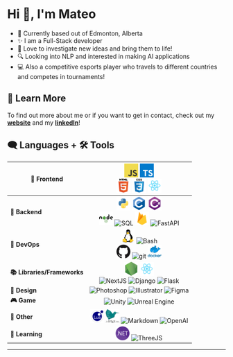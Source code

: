 <h1>Hi 👋, I'm Mateo</h1>

- 📌 Currently based out of Edmonton, Alberta
- ✨ I am a Full-Stack developer
- 💖 Love to investigate new ideas and bring them to life!
- 🔍 Looking into NLP and interested in making AI applications
- 💻 Also a competitive esports player who travels to different countries and competes in tournaments!

## 🧭 Learn More

To find out more about me or if you want to get in contact, check out my [**website**](https://mateopaez.site/) and my [**linkedIn**](https://linkedin.com/in/mateopaez/)!

## 🗨 Languages + 🛠 Tools

<!-- img/icons from devicon.dev, icons8.com, or vectorlogo.zone -->

| **:hibiscus: Frontend**          | <img alt="JavaScript" title="JavaScript" width="32px" src="https://raw.githubusercontent.com/github/explore/80688e429a7d4ef2fca1e82350fe8e3517d3494d/topics/javascript/javascript.png" /> <img alt="Typescript" title="Typescript" width="32px" src="https://raw.githubusercontent.com/github/explore/80688e429a7d4ef2fca1e82350fe8e3517d3494d/topics/typescript/typescript.png" /> <br /> <img alt="HTML5" title="HTML5"  width="32px" src="https://raw.githubusercontent.com/github/explore/80688e429a7d4ef2fca1e82350fe8e3517d3494d/topics/html/html.png"/> <img alt="CSS3" title="CSS3" width="32px" src="https://raw.githubusercontent.com/github/explore/80688e429a7d4ef2fca1e82350fe8e3517d3494d/topics/css/css.png" /> <img alt="React/React Native" title="React/React Native" width="32px" src="https://raw.githubusercontent.com/github/explore/80688e429a7d4ef2fca1e82350fe8e3517d3494d/topics/react/react.png" /> |
|----------------------------------|:----------------------------------------------------------------------------------------------------------------------------------------------------------------------------------------------------------------------------------------------------------------------------------------------------------------------------------------------------------------------------------------------------------------------------------------------------------------------------------------------------------------------------------------------------------------------------------------------------------------------------------------------------------------------------------------------------------------------------------------------------------------------------------------------------------------------------------------------------------------------------------------------------------------------------------------------------------------------------------------------------------------------------------------------------------------------------------------------------------------------------------------------------------------------------------------------------------------------------------------------------------------------------------------------------------------------------------------------------------------------------------------------------------------------------------------------------------------------------------------------------------------------------------------------------------:|
| **:briefcase: Backend**          | <img alt="Python" title="Python" width="32px" src="https://raw.githubusercontent.com/github/explore/80688e429a7d4ef2fca1e82350fe8e3517d3494d/topics/python/python.png" /> <img src="https://raw.githubusercontent.com/devicons/devicon/master/icons/c/c-original.svg" alt="c" title="c" width="32" height="32"/> <img src="https://raw.githubusercontent.com/devicons/devicon/master/icons/csharp/csharp-original.svg" alt="c#" title="c#" width="32" height="32"/> <br />  <img src="https://raw.githubusercontent.com/devicons/devicon/master/icons/nodejs/nodejs-original-wordmark.svg" alt="nodejs" title="nodejs" width="32" height="32"/> <img alt="SQL" title="SQL" width="32px" src="https://img.icons8.com/metro/32/4a90e2/database.png" /> <img alt="Firebase" title="Firebase" width="32px" src="https://raw.githubusercontent.com/github/explore/80688e429a7d4ef2fca1e82350fe8e3517d3494d/topics/firebase/firebase.png" /> <img alt="FastAPI" title="FastAPI" width="32px" src="https://avatars.githubusercontent.com/u/156354296?s=200v=4"/>                                                                                                                               |
| **:robot: DevOps**          | <img src="https://raw.githubusercontent.com/devicons/devicon/master/icons/linux/linux-original.svg" alt="linux" title="linux" width="32" height="32"/> <img alt="Bash" title="Bash" width="32px" src="https://cdn.jsdelivr.net/gh/devicons/devicon/icons/bash/bash-plain.svg" /> <br /> <img alt="GitHub" title="GitHub" width="32px" src="https://raw.githubusercontent.com/github/explore/78df643247d429f6cc873026c0622819ad797942/topics/github/github.png" /> <img src="https://www.vectorlogo.zone/logos/git-scm/git-scm-icon.svg" alt="git" title="git" width="32" height="32" /> <img alt="Docker" title="Docker" width="32px" src="https://raw.githubusercontent.com/github/explore/78df643247d429f6cc873026c0622819ad797942/topics/docker/docker.png" />                       |
| **:books: Libraries/Frameworks** | <img alt="Node.js" title="Node.js" width="32px" src="https://raw.githubusercontent.com/github/explore/80688e429a7d4ef2fca1e82350fe8e3517d3494d/topics/nodejs/nodejs.png" /> <img alt="React/React Native" title="React/React Native" width="32px" src="https://raw.githubusercontent.com/github/explore/80688e429a7d4ef2fca1e82350fe8e3517d3494d/topics/react/react.png" /> <br /> <img alt="NextJS" title="NextJS" width="32px" src="https://cdn.jsdelivr.net/gh/devicons/devicon/icons/nextjs/nextjs-original-wordmark.svg" /> <img src="https://www.vectorlogo.zone/logos/djangoproject/djangoproject-icon.svg" alt="Django" title="Django" width="32" height="32"/> <img src="https://img.icons8.com/ios/32/000000/flask.png" alt="Flask" title="Flask" width="32" height="32"/>                                                                                                                      |
| **:art: Design**                 | <img alt="Photoshop" title="Photoshop" src="https://img.icons8.com/fluent/32/000000/adobe-photoshop.png"/> <img alt="Illustrator" title="Illustrator" src="https://img.icons8.com/color/32/000000/adobe-illustrator.png"/> <img alt="Figma" title="Figma" src="https://img.icons8.com/color/32/000000/figma.png"/>                                                                                                                                                                                                                                                                                                                                                                                                                                                                                                                                                                                                                                                                                                                                                                                                                                                                                       |
| **:video_game: Game**            | <img alt="Unity" title="Unity" src="https://img.icons8.com/fluent/32/000000/unity.png"/> <img alt="Unreal Engine" title="Unreal Engine" src="https://img.icons8.com/nolan/32/unreal-engine.png"/>                                                                                                                                                                                                                                                                                                                                                                                                                                                                                                                                                                                                                                                                                                                                                                                                                                                                                                                                                                                                                                                                                                                                                                                              |
| **:star2: Other**                | <img alt="Lua" title="Lua" width="32px" src="https://raw.githubusercontent.com/github/explore/80688e429a7d4ef2fca1e82350fe8e3517d3494d/topics/lua/lua.png" /> <img src="https://raw.githubusercontent.com/github/explore/80688e429a7d4ef2fca1e82350fe8e3517d3494d/topics/latex/latex.png" alt="LaTeX" title="LaTeX" width="32" height="32"/> <img alt="Markdown" title="Markdown" width="32px" src="https://img.icons8.com/android/32/000000/markdown.png" /> <img alt="OpenAI" title="OpenAI" width="32px" src="https://encrypted-tbn0.gstatic.com/images?q=tbn:ANd9GcS6zpLpBxTi6uzxWc7dpk7tDa5yQ8_xrCAPYfuQKYk&usqp=CAE&s"/>                                                                                                                                               |
| **:book: Learning**              | <img alt="dotNet" title="dotNet" width="32px" src="https://raw.githubusercontent.com/github/explore/80688e429a7d4ef2fca1e82350fe8e3517d3494d/topics/dotnet/dotnet.png"> <img alt="ThreeJS" title="ThreeJS" width="32px" height="32px" src="https://avatars.githubusercontent.com/u/13802008?s=200&v=4" />                                                                                                                                                                                                                                                                                                                                                                                                                                                                                                                                                                                                                                                                                            |

----
